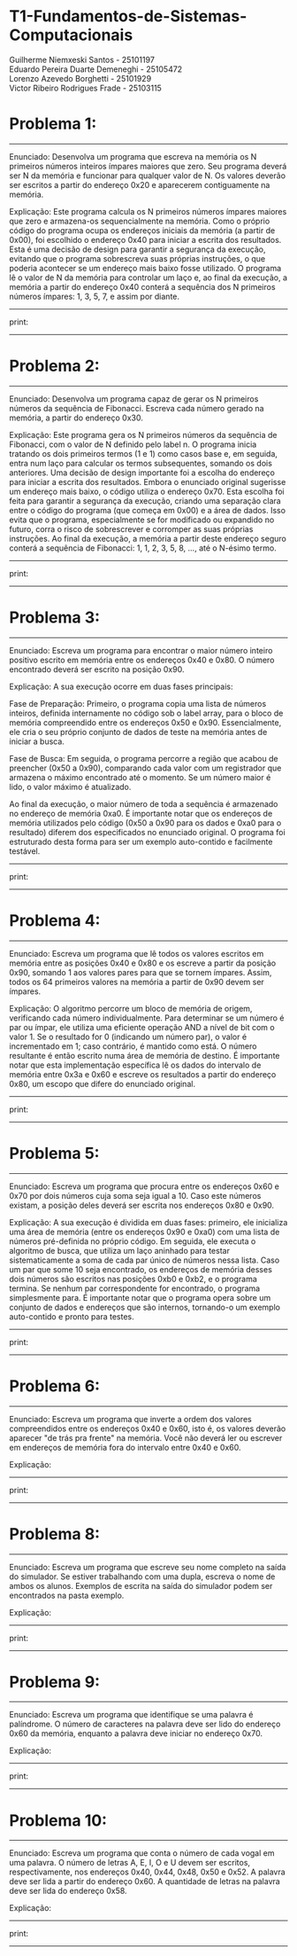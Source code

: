 # T1-Fundamentos-de-Sistemas-Computacionais
Guilherme Niemxeski Santos - 25101197 <br>
Eduardo Pereira Duarte Demeneghi - 25105472 <br>
Lorenzo Azevedo Borghetti - 25101929 <br>
Victor Ribeiro Rodrigues Frade - 25103115 


# Problema 1:

---

Enunciado: Desenvolva um programa que escreva na memória os N primeiros números inteiros ímpares maiores que zero. Seu programa deverá ser N da memória e funcionar para qualquer valor de N. Os valores deverão ser escritos a partir do endereço 0x20 e aparecerem contiguamente na memória.

Explicação:
Este programa calcula os N primeiros números ímpares maiores que zero e armazena-os sequencialmente na memória. Como o próprio código do programa ocupa os endereços iniciais da memória (a partir de 0x00), foi escolhido o endereço 0x40 para iniciar a escrita dos resultados. Esta é uma decisão de design para garantir a segurança da execução, evitando que o programa sobrescreva suas próprias instruções, o que poderia acontecer se um endereço mais baixo fosse utilizado. O programa lê o valor de N da memória para controlar um laço e, ao final da execução, a memória a partir do endereço 0x40 conterá a sequência dos N primeiros números ímpares: 1, 3, 5, 7, e assim por diante.

---

print:

---

# Problema 2:

---

Enunciado: Desenvolva um programa capaz de gerar os N primeiros números da sequência de Fibonacci. Escreva cada número gerado na memória, a partir do endereço 0x30.

Explicação: Este programa gera os N primeiros números da sequência de Fibonacci, com o valor de N definido pelo label n. O programa inicia tratando os dois primeiros termos (1 e 1) como casos base e, em seguida, entra num laço para calcular os termos subsequentes, somando os dois anteriores. Uma decisão de design importante foi a escolha do endereço para iniciar a escrita dos resultados. Embora o enunciado original sugerisse um endereço mais baixo, o código utiliza o endereço 0x70. Esta escolha foi feita para garantir a segurança da execução, criando uma separação clara entre o código do programa (que começa em 0x00) e a área de dados. Isso evita que o programa, especialmente se for modificado ou expandido no futuro, corra o risco de sobrescrever e corromper as suas próprias instruções. Ao final da execução, a memória a partir deste endereço seguro conterá a sequência de Fibonacci: 1, 1, 2, 3, 5, 8, ..., até o N-ésimo termo.

---

print:

---

# Problema 3:

---

Enunciado: Escreva um programa para encontrar o maior número inteiro positivo escrito em memória entre os endereços 0x40 e 0x80. O número encontrado deverá ser escrito na posição 0x90.

Explicação: A sua execução ocorre em duas fases principais:

Fase de Preparação: Primeiro, o programa copia uma lista de números inteiros, definida internamente no código sob o label array, para o bloco de memória compreendido entre os endereços 0x50 e 0x90. Essencialmente, ele cria o seu próprio conjunto de dados de teste na memória antes de iniciar a busca.

Fase de Busca: Em seguida, o programa percorre a região que acabou de preencher (0x50 a 0x90), comparando cada valor com um registrador que armazena o máximo encontrado até o momento. Se um número maior é lido, o valor máximo é atualizado.

Ao final da execução, o maior número de toda a sequência é armazenado no endereço de memória 0xa0. É importante notar que os endereços de memória utilizados pelo código (0x50 a 0x90 para os dados e 0xa0 para o resultado) diferem dos especificados no enunciado original. O programa foi estruturado desta forma para ser um exemplo auto-contido e facilmente testável.

---

print: 

---

# Problema 4:

---

Enunciado: Escreva um programa que lê todos os valores escritos em memória entre as posições 0x40 e 0x80 e os escreve a partir da posição 0x90, somando 1 aos valores pares para que se tornem ímpares. Assim, todos os 64 primeiros valores na memória a partir de 0x90 devem ser ímpares.

Explicação: O algoritmo percorre um bloco de memória de origem, verificando cada número individualmente. Para determinar se um número é par ou ímpar, ele utiliza uma eficiente operação AND a nível de bit com o valor 1. Se o resultado for 0 (indicando um número par), o valor é incrementado em 1; caso contrário, é mantido como está. O número resultante é então escrito numa área de memória de destino. É importante notar que esta implementação específica lê os dados do intervalo de memória entre 0x3a e 0x60 e escreve os resultados a partir do endereço 0x80, um escopo que difere do enunciado original.

---

print:

---

# Problema 5:

---

Enunciado: Escreva um programa que procura entre os endereços 0x60 e 0x70 por dois números cuja soma seja igual a 10. Caso este números existam, a posição deles deverá ser escrita nos endereços 0x80 e 0x90.

Explicação: A sua execução é dividida em duas fases: primeiro, ele inicializa uma área de memória (entre os endereços 0x90 e 0xa0) com uma lista de números pré-definida no próprio código. Em seguida, ele executa o algoritmo de busca, que utiliza um laço aninhado para testar sistematicamente a soma de cada par único de números nessa lista. Caso um par que some 10 seja encontrado, os endereços de memória desses dois números são escritos nas posições 0xb0 e 0xb2, e o programa termina. Se nenhum par correspondente for encontrado, o programa simplesmente para. É importante notar que o programa opera sobre um conjunto de dados e endereços que são internos, tornando-o um exemplo auto-contido e pronto para testes.

---

print:

---

# Problema 6:

---

Enunciado: Escreva um programa que inverte a ordem dos valores compreendidos entre os endereços 0x40 e 0x60, isto é, os valores deverão aparecer "de trás pra frente" na memória. Você não deverá ler ou escrever em endereços de memória fora do intervalo entre 0x40 e 0x60.

Explicação:

---

print:

---

# Problema 8:

---

Enunciado: Escreva um programa que escreve seu nome completo na saída do simulador. Se estiver trabalhando com uma dupla, escreva o nome de ambos os alunos. Exemplos de escrita na saída do simulador podem ser encontrados na pasta exemplo.

Explicação:

---

print:

---

# Problema 9:

---

Enunciado: Escreva um programa que identifique se uma palavra é palíndrome. O número de caracteres na palavra deve ser lido do endereço 0x60 da memória, enquanto a palavra deve iniciar no endereço 0x70.

Explicação:

---

print:

---

# Problema 10:

---

Enunciado: Escreva um programa que conta o número de cada vogal em uma palavra. O número de letras A, E, I, O e U devem ser escritos, respectivamente, nos endereços 0x40, 0x44, 0x48, 0x50 e 0x52. A palavra deve ser lida a partir do endereço 0x60. A quantidade de letras na palavra deve ser lida do endereço 0x58.

Explicação:

---

print:

---
